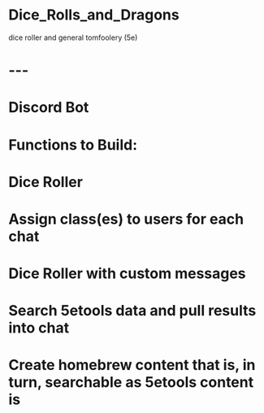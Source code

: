 # Dice_Rolls_and_Dragons
dice roller and general tomfoolery (5e)
# ---
# Discord Bot
# Functions to Build:
# Dice Roller
# Assign class(es) to users for each chat
# Dice Roller with custom messages
# Search 5etools data and pull results into chat
# Create homebrew content that is, in turn, searchable as 5etools content is
